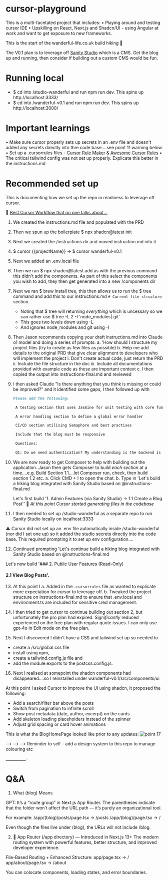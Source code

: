 # cursor-playground

This is a multi-facetated project that includes:
• Playing around and testing cursor IDE
• Upskilling on React, Next.js and Shadcn/UI - using Angular at work and want to get exposure to new frameworks.

This is the start of the wanderful-life.co.uk build hiking 🥾

The V0.1 plan is to leverage off [Sanity Studio](https://www.sanity.io/) which is a CMS. Get the blog up and running, then consider if building out a custom CMS would be fun.

# Running local

- $ cd into /studio-wanderful and run npm run dev. This spins up http://localhost:3333/
- $ cd into /wanderful-v0.1 and run npm run dev. This spins up http://localhost:3000/

# Important learnings

• Make sure cursor properly sets up secrets in an .env file and doesn't added any secrets directly into thre code base....see point 11 warning below.
• Set up a .cursorrules files - [Cursor Rule Maker](https://cursorrules.agnt.one/chat) & [Awesome Cursor Rules](https://github.com/PatrickJS/awesome-cursorrules)
• The critical tailwind config was not set up properly. Explicate this better in the instructions.md

# Recommended set up

This is documenting how we set up the repo in readiness to leverage off cursor.

🔗 [Best Cursor Workflow that no one talks about...
](https://www.youtube.com/watch?v=2PjmPU07KNs&t=3s&ab_channel=AIJason)

1. We created the instructions.md file and populated with the PRD
2. Then we spun up the boilerplate $ npx shadcn@latest init  
3. Next we created the /instructions dir and moved instruction.md into it
4. $ cursor {{projectName}} -> $ cursor wanderful-v0.1
5. Next we added an .env.local file
6. Then we ran $ npx shadcn@latest add as with the previous command this didn't add the components. 
As part of this select the components you wish to add, they then get generated into a new /components dir
7. Next we ran $ brew install tree, this then allows us to run the $ tree command and add this to our instructions.md `# Current file structure` section.
   - Noting that $ tree will returning _everything_ which is uncessary so we can rather use $  tree -L 2 -I 'node_modules|.git'
   - This goes two levels down using -L
   - And ignores node_modules and git using -I
8. Then Jason recommends copying your draft instructions.md into Claude o1 model and doing a series of prompts:
  a. 'How should I structure my project files (try to create as few files as possible)
  b. Help me add details to the original PRD that give clear alignment to developers who will implement the project
     i. Don't create actual code, just return the PRD
     ii. Include the file structure in the doc
     iii. Include all documentations provided with example code as these are important context
  c. I then copied the output into instructions-final.md and reviewed
9. I then asked Claude "Is there anything that you think is missing or could be improved?" and it identified some gaps, I then followed up with
   ```md
   Please add the following:

    A testing section that uses Jasmine for unit testing with core functionality tested and ensuring each test expects a specific outcome, with no tests overlapping the outcomes.

    A error handling section to define a global error handler

    CI/CD section utilising Semaphore and best practises 

    Include that the blog must be responsive

    Questions:

    Q1: Do we need authentication? My understanding is the backend is managed on Sanity and the blog simply renders the data?
   ```
10. We are now ready to get Composer to help with building out the application. Jason then gets Composer to build _each section_ at a time....e.g. Build Section 1.1....let Composer run, check, then build section
1.2 etc. 
  a. Click CMD + I to open the chat.
  b. Type in 'Let's build a hiking blog integrated with Sanity Studio based on @instructions-final.md 

      Let's first build '1. Admin Features (via Sanity Studio) -> 1.1 Create a Blog Post''
🤖 _At this point Cursor started generating files in the codebase_
11. I then needed to set up /studio-wanderful as a separate repo to run Sanity Studio locally on localhost:3333

⚠️ Cursor did not set up an .env file automatically inside /studio-wanderful (nor did I set one up) so it added the studio secrets directly into the code base. This required prompting it to set up env configuration....

12. Continued prompting
'Let's continue build a hiking blog integrated with Sanity Studio based on @instructions-final.md 

Let's now build '### 2. Public User Features (Read-Only)

#### 2.1 View Blog Posts'. 

13. At this point I 
  a. Added in the `.cursorrules` file as wanted to explicate more expectation for cursor to leverage off.
  b. Tweaked the project structure on instructions-final.md to ensure that .env.local and environment.ts are included for sensitive cred management.

14. I then tried to get cursor to continue building out section 2, but unfortunately the pro plan had expired. _Significantly_ reduced experienced on the free plan with regular quote issues. I can only use gpt-4o in Edit mode on the free plan.

15. Next I discovered I didn't have a CSS and tailwind set up so needed to 
- create a /src/global.css file
- install using npm, 
- create a tailwind.config.js file and 
- add the module.exports to the postcss.config.js.

16. Next I realised at somepoint the shadcn components had disappeared....so I reinstalled under wanderful-v0.1/src/components/ui

At this point I asked Cursor to improve the UI using shadcn, it proposed the following:
- Add a search/filter bar above the posts
- Switch from pagination to infinite scroll
- Show post metadata (date, author, excerpt) on the cards
- Add skeleton loading placeholders instead of the spinner
- Adjust grid spacing or card hover animations

This is what the BlogHomePage looked like prior to any updates:
![point 17](/wanderful-v0.1/readme-assets/point%2016%20progress.png)

--> --> --> Reminder to self - add a design system to this repo to manage colouring etc

__________-

# Q&A

1) What (blog) Means

GPT: It’s a “route group” in Next.js App Router. The parentheses indicate that the folder won’t affect the URL path — it’s purely an organizational tool.

For example:
/app/(blog)/posts/page.tsx → /posts
/app/(blog)/page.tsx → /

Even though the files live under (blog), the URLs will not include /blog.

2) 🧪 App Router (/app directory) — Introduced in Next.js 13+
The modern routing system with powerful features, better structure, and improved developer experience.

File-Based Routing + Enhanced Structure:
app/page.tsx → /
app/about/page.tsx → /about

You can colocate components, loading states, and error boundaries.




